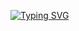 [![Typing SVG](https://readme-typing-svg.herokuapp.com?color=FB4916&center=true&vCenter=true&width=420&height=60&lines=Hey+There!+%F0%9F%91%8B;My+name+is+Kenechi+Ifeanyi;My+Tools+are......;%7C%7CReact%7C%7CVue%7C%7CPython%7C%7C)](https://git.io/typing-svg)
